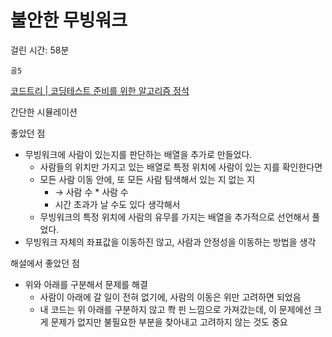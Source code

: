 # 불안한 무빙워크

걸린 시간: 58분

`골5`

[코드트리 | 코딩테스트 준비를 위한 알고리즘 정석](https://www.codetree.ai/training-field/frequent-problems/problems/unstable-moving-walk?page=2&pageSize=20)

간단한 시뮬레이션

좋았던 점

- 무빙워크에 사람이 있는지를 판단하는 배열을 추가로 만들었다.
    - 사람들의 위치만 가지고 있는 배열로 특정 위치에 사람이 있는 지를  확인한다면
    - 모든 사람 이동 안에, 또 모든 사람 탐색해서 있는 지 없는 지
        - → 사람 수 * 사람 수
        - 시간  초과가 날 수도 있다 생각해서
    - 무빙워크의 특정 위치에 사람의 유무를 가지는 배열을 추가적으로 선언해서 풀었다.
- 무빙워크 자체의 좌표값을 이동하진 않고, 사람과 안정성을 이동하는 방법을 생각

해설에서 좋았던 점

- 위와 아래를 구분해서 문제를 해결
    - 사람이 아래에 갈 일이 전혀 없기에, 사람의 이동은 위만 고려하면 되었음
    - 내 코드는 위 아래를 구분하지 않고 쫙 핀 느낌으로 가져갔는데, 이 문제에선 크게 문제가 없지만
      불필요한 부분을 찾아내고 고려하지 않는 것도 중요